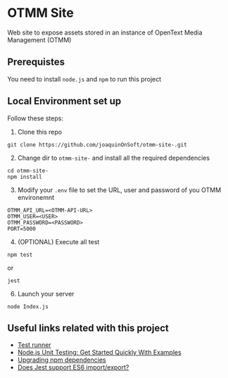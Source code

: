 # OTMM Site

Web site to expose assets stored in an instance of OpenText Media Management (OTMM)

## Prerequistes
You need to install `node.js` and `npm` to run this project

## Local Environment set up

Follow these steps:

1) Clone this repo
```
git clone https://github.com/joaquinOnSoft/otmm-site-.git
```

2) Change dir to `otmm-site-` and install all the required dependencies
```
cd otmm-site-
npm install
```

3) Modify your `.env` file to set the URL, user and password of you OTMM environemnt
```
OTMM_API_URL=<OTMM-API-URL>
OTMM_USER=<USER>
OTMM_PASSWORD=<PASSWORD>
PORT=5000
```

4) (OPTIONAL) Execute all test
```
npm test
```

or

```
jest
```

6) Launch your server
```
node Index.js
```

## Useful links related with this project

 - [Test runner](https://nodejs.org/api/test.html)
 - [Node.js Unit Testing: Get Started Quickly With Examples](https://www.testim.io/blog/node-js-unit-testing-get-started-quickly-with-examples/)
 - [Upgrading npm dependencies](https://www.carlrippon.com/upgrading-npm-dependencies/)
 - [Does Jest support ES6 import/export?](https://stackoverflow.com/questions/35756479/does-jest-support-es6-import-export)